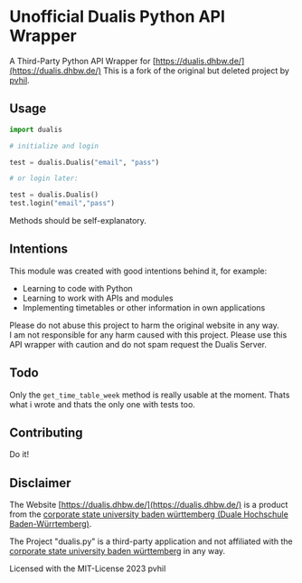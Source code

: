 # Unofficial Dualis Python API Wrapper

A Third-Party Python API Wrapper for [https://dualis.dhbw.de/](https://dualis.dhbw.de/)
This is a fork of the original but deleted project by [pvhil](https://github.com/pvhil).

## Usage

```python
import dualis

# initialize and login

test = dualis.Dualis("email", "pass")

# or login later:

test = dualis.Dualis()
test.login("email","pass")
```
 Methods should be self-explanatory.


## Intentions

This module was created with good intentions behind it, for example:

- Learning to code with Python
- Learning to work with APIs and modules
- Implementing timetables or other information in own applications

Please do not abuse this project to harm the original website in any way.  
I am not responsible for any harm caused with this project. Please use this API wrapper with caution and do not spam request the Dualis Server.

## Todo

Only the `get_time_table_week` method is really usable at the moment.
Thats what i wrote and thats the only one with tests too.

## Contributing

Do it!

## Disclaimer

The Website [https://dualis.dhbw.de/](https://dualis.dhbw.de/) is a product from the [corporate state university baden württemberg (Duale Hochschule Baden-Würrtemberg)](https://www.dhbw.de/english/home).

The Project "dualis.py" is a third-party application and not affiliated with the [corporate state university baden württemberg](https://www.dhbw.de/english/home) in any way.

Licensed with the MIT-License 2023 pvhil
